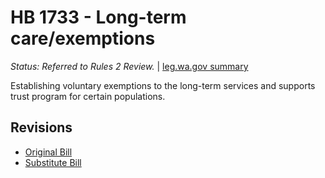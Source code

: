 # HB 1733 - Long-term care/exemptions
*Status: Referred to Rules 2 Review.* | [leg.wa.gov summary](https://app.leg.wa.gov/billsummary?BillNumber=1733&Year=2021)

Establishing voluntary exemptions to the long-term services and supports trust program for certain populations.

## Revisions
* [Original Bill](1/)
* [Substitute Bill](S/)